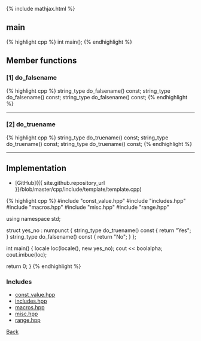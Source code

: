 {% include mathjax.html %}

## main

{% highlight cpp %}
int main();
{% endhighlight %}

## Member functions

### [1] do_falsename
{% highlight cpp %}
string_type do_falsename() const;
string_type do_falsename() const;
string_type do_falsename() const;
{% endhighlight %}


---------------------------------------

### [2] do_truename
{% highlight cpp %}
string_type do_truename() const;
string_type do_truename() const;
string_type do_truename() const;
{% endhighlight %}


---------------------------------------

## Implementation

- [GitHub]({{ site.github.repository_url }}/blob/master/cpp/include/template/template.cpp)

{% highlight cpp %}
#include "const_value.hpp"
#include "includes.hpp"
#include "macros.hpp"
#include "misc.hpp"
#include "range.hpp"

using namespace std;

struct yes_no : numpunct<char> {
  string_type do_truename() const { return "Yes"; }
  string_type do_falsename() const { return "No"; }
};

int main() {
  locale loc(locale(), new yes_no);
  cout << boolalpha;
  cout.imbue(loc);

  return 0;
}
{% endhighlight %}

### Includes

- [const_value.hpp](const_value)
- [includes.hpp](includes)
- [macros.hpp](macros)
- [misc.hpp](misc)
- [range.hpp](range)

[Back](../..)
